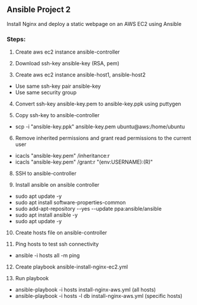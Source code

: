 ## Ansible Project 2
Install Nginx and deploy a static webpage on an AWS EC2 using Ansible

### Steps:
1. Create aws ec2 instance ansible-controller

2. Download ssh-key ansible-key (RSA, pem)

3. Create aws ec2 instance ansible-host1, ansible-host2
* Use same ssh-key pair ansible-key
* Use same security group

4. Convert ssh-key ansible-key.pem to ansible-key.ppk using puttygen

5. Copy ssh-key to ansible-controller
* scp -i "ansible-key.ppk" ansible-key.pem ubuntu@aws:/home/ubuntu

6. Remove inherited permissions and grant read permissions to the current user
* icacls "ansible-key.pem" /inheritance:r
* icacls "ansible-key.pem" /grant:r "$($env:USERNAME):(R)"

8. SSH to ansible-controller

9. Install ansible on ansible controller
* sudo apt update -y
* sudo apt install software-properties-common
* sudo add-apt-repository --yes --update ppa:ansible/ansible
* sudo apt install ansible -y
* sudo apt update -y

10. Create hosts file on ansible-controller

11. Ping hosts to test ssh connectivity
* ansible -i hosts all -m ping

12. Create playbook ansible-install-nginx-ec2.yml

13. Run playbook
* ansible-playbook -i hosts install-nginx-aws.yml (all hosts)
* ansible-playbook -i hosts -l db install-nginx-aws.yml (specific hosts)
